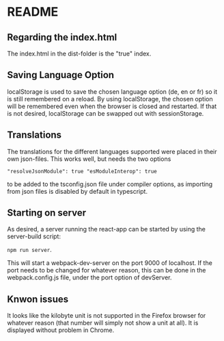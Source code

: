 # README

## Regarding the index.html
The index.html in the dist-folder is the "true" index.

## Saving Language Option 
localStorage is used to save the chosen language option (de, en or fr) so it is still remembered on a reload.
By using localStorage, the chosen option will be remembered even when the browser is closed and restarted.
If that is not desired, localStorage can be swapped out with sessionStorage.

## Translations
The translations for the different languages supported were placed in their own json-files.
This works well, but needs the two options 

<code>"resolveJsonModule": true
"esModuleInterop": true </code>

to be added to the tsconfig.json file under compiler options, as importing from json files is disabled by default in typescript.

## Starting on server
As desired, a server running the react-app can be started by using the server-build script:

<code>npm run server</code>.
 
 
This will start a webpack-dev-server on the port 9000 of localhost.
If the port needs to be changed for whatever reason, this can be done in the webpack.config.js file, under the port option of devServer.

## Knwon issues
It looks like the kilobyte unit is not supported in the Firefox browser for whatever reason (that number will simply not show a unit at all).
It is displayed without problem in Chrome.